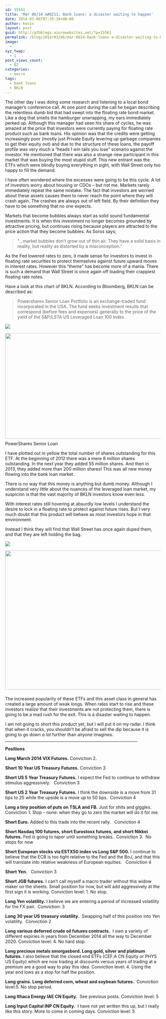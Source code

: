 ```yaml
---
id: 15561
title: 'Mar 06/14 &#8211; Bank loans: a disaster waiting to happen'
date: 2014-03-06T07:35:38+00:00
author: kevin
layout: post
guid: http://gfbblogs.azurewebsites.net/?p=15561
permalink: /blog/2014/03/06/mar-0614-bank-loans-a-disaster-waiting-to-happen/
image:
  - 
xyz_twap:
  - 1
post_views_count:
  - 82
categories:
  - macro
tags:
  - bank loans
  - BKLN
---
```

The other day I was doing some research and listening to a local bond manager&#8217;s conference call. At one point during the call he began describing the relentless dumb bid that had swept into the floating rate bond market. Like a dog that smells the hamburger unwrapping, my ears immediately perked up. Although this manager had seen his share of cycles, he was amazed at the price that investors were currently paying for floating rate product such as bank loans. His opinion was that the credits were getting increasingly poor (mostly just Private Equity levering up garbage companies to get their equity out) and due to the structure of these loans, the payoff profile was very much a &#8220;heads I win tails you lose&#8221; scenario against the investor. He mentioned that there was also a strange new participant in this market that was buying the most stupid stuff. This new entrant was the ETFs which were blindly buying everything in sight, with Wall Street only too happy to fill the demand.

I have often wondered where the excesses were going to be this cycle. A lot of investors worry about housing or CDOs &#8211; but not me. Markets rarely immediately repeat the same mistake. The fact that investors are worried about these assets causes them to never reach the point where they will crash again. The crashes are always out of left field. By their definition they have to be something that no one expects. 

Markets that become bubbles always start as solid sound fundamental investments. It is when this investment no longer becomes grounded by attractive pricing, but continues rising because players are attracted to the price action that they become bubbles. As Soros says;

> "&#8230;market bubbles don&#8217;t grow out of thin air. They have a solid basis in reality, but reality as distorted by a misconception.”

As the Fed lowered rates to zero, it made sense for investors to invest in floating rate securities to protect themselves against future upward moves in interest rates. However this &#8220;theme&#8221; has become more of a mania. There is such a demand that Wall Street is once again off loading their crappiest floating rate notes.

Have a look at this chart of BKLN. According to Bloomberg, BKLN can be described as:

> Powershares Senior Loan Portfolio is an exchange-traded fund incorporated in the USA. The fund seeks investment results that correspond (before fees and expenses) generally to the price of the yield of the S&P/LSTA US Leveraged Loan 100 Index.


  <img src="http://themacrotourist.com/pictures/Azure/BKLNMar0514.PNG"><img class="size-full wp-image-14271" style="padding-top: 1.0em;padding-bottom: 0.5em;" style="margin:30px auto;display:block;" src="http://themacrotourist.com/pictures/Azure/BKLNMar0514.PNG" width="600" height="342" />PowerShares Senior Loan</a>
</div>

I have plotted out in yellow the total number of shares outstanding for this ETF. At the beginning of 2012 there was a mere 8 million shares outstanding. In the next year they added 55 million shares. And then in 2013, they added more than 200 million shares! This was all new money flowing into the bank loan market. 

There is no way that this money is anything but dumb money. Although I understand very little about the nuances of the leveraged loan market, my suspicion is that the vast majority of BKLN investors know even less.

With interest rates still hovering at absurdly low levels I understand the desire to lock in a floating rate to protect against future rises. But I very much doubt that this product will behave as most investors hope in that environment. 

Instead I think they will find that Wall Street has once again duped them, and that they are left holding the bag.


  <img src="http://themacrotourist.com/pictures/Azure/CowMar0614.png"><img class="size-full wp-image-14271" style="padding-top: 1.0em;padding-bottom: 0.5em;" style="margin:30px auto;display:block;" src="http://themacrotourist.com/pictures/Azure/CowMar0614.png" width="600" height="450"></p> 

The increased popularity of these ETFs and this asset class in general has created a large amount of weak longs. When rates start to rise and these investors realize that their investments are not protecting them, there is going to be a mad rush for the exit. This is a disaster waiting to happen. 

I am not going to short this product yet, but I will put it on my radar. I think that when it cracks, you shouldn&#8217;t be afraid to sell the dip because it is going to go down _a lot_ further than anyone imagines. 

<hr size="2" width="85%" />

**Positions**

**Long March 2014 VIX Futures.** Conviction 2. 

**Short 10 Year US Treasury Futures.** Conviction 3

**Short US 5 Year Treasury Futures.** I expect the Fed to continue to withdraw stimulus aggressively.   Conviction 3

**Short US 2 Year Treasury Futures.** I think the downside is a move from 31 bps to 25 while the upside is a move up to 50 bps.  Conviction 4

**Long a tiny position of puts on TSLA and FB.** Just for shits and giggles. Conviction 1. Stop &#8211; none: when they go to zero the market will do it for me.

**Short Euro.** Added to this trade into the recent rally.   Conviction 4

**Short Nasdaq 100 futures, short Eurostoxx futures, and short Nikkei futures.** Fed is going to taper until something breaks.  Conviction 3.  No stops for now

**Short European stocks via ESTX50 index vs Long S&P 500.** I continue to believe that the ECB is too tight relative to the Fed and the BoJ, and that this will translate into relative weakness of European equities.   Conviction 4

**Short Yen.**   Conviction 3

**Short JGB futures.** I can&#8217;t call myself a macro trader without this widow maker on the sheets. Small position for now, but will add aggressively at the first sign it is working. Conviction level: 1. No stop.

**Long Yen volatility.** I believe we are entering a period of increased volatility for the FX pair.  Conviction: 3

**Long 30 year US treasury volatility.**  Swapping half of this position into Yen volatility.  Conviction 2

**Long various deferred crude oil futures contracts.**  I own a variety of different expiries in years from December 2014 all the way to December 2020. Conviction level: 4. No hard stop.

**Long precious metals smorgasbord. Long gold, silver and platinum futures.** I also believe that the closed end ETFs (CEF.A CN Equity or PHYS US Equity) which are now trading at discounts versus years of trading at a premium are a good way to play this idea. Conviction level: 4. Using the year end lows as a stop for half the position.

**Long grains. Long deferred corn, wheat and soybean futures.**  Conviction level:5. No stop period.

**Long Ithaca Energy IAE CN Equity.**  See previous posts. Conviction level: 5

**Long Input Capital INP CN Equity.**  I have not yet written this up, but I really like this story. More to come in coming days. Conviction level: 5

&nbsp;